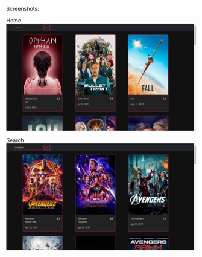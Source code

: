 Screenshots:

Home
![tmdb movie api](./assets/Screenshot%20(191).png)

Search
![tmdb movie api](./assets/Screenshot%20(192).png)
